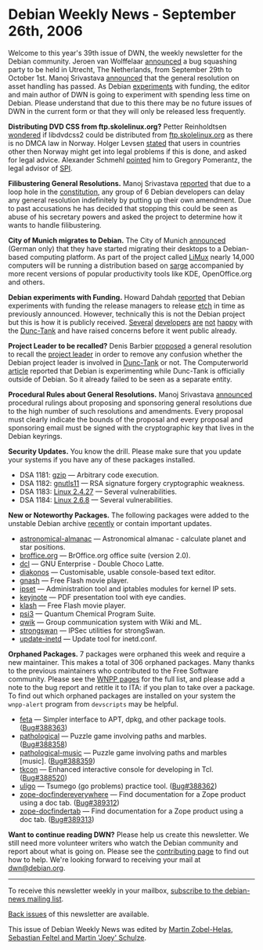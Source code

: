 
Debian Weekly News - September 26th, 2006
=========================================


Welcome to this year's 39th issue of DWN, the weekly newsletter for the
Debian community. Jeroen van Wolffelaar [announced](https://lists.debian.org/debian-devel-announce/2006/09/msg00013.html) a bug squashing party to be held in Utrecht, The Netherlands,
from September 29th to October 1st. Manoj Srivastava [announced](https://lists.debian.org/debian-vote/2006/09/msg00439.html)
that the general resolution on asset handling has passed. As Debian [experiments](http://www.computerworld.com.au/index.php/id;1964607233;fp;2;fpid;1) with funding, the editor and main author of DWN is going to experiment with
spending less time on Debian. Please understand that due to this there may be
no future issues of DWN in the current form or that they will only be released
less frequently.


**Distributing DVD CSS from ftp.skolelinux.org?**
Petter Reinholdtsen [wondered](https://lists.debian.org/debian-edu/2006/09/msg00079.html)
if libdvdcss2 could be distributed from [ftp.skolelinux.org](http://ftp.skolelinux.org/) as there is no
DMCA law in Norway. Holger Levsen [stated](https://lists.debian.org/debian-edu/2006/09/msg00091.html)
that users in countries other then Norway might get into legal problems
if this is done, and asked for legal advice. Alexander Schmehl [pointed](https://lists.debian.org/debian-edu/2006/09/msg00133.html)
him to Gregory Pomerantz, the legal advisor of [SPI](https://www.spi-inc.org/).


**Filibustering General Resolutions.** Manoj Srivastava [reported](https://lists.debian.org/debian-vote/2006/09/msg00251.html)
that due to a loop hole in the [constitution](https://www.debian.org/devel/constitution), any group of 6 Debian developers can delay any general
resolution indefinitely by putting up their own amendment. Due to past
accusations he has decided that stopping this could be seen as abuse of his
secretary powers and asked the project to determine how it wants to handle
filibustering.


**City of Munich migrates to Debian.** The City of Munich [announced](http://www.muenchen.de/Rathaus/dir/limux/ueberblick/175149/windowsabloesung.html) (German only) that
they have started migrating their desktops to a Debian-based computing
platform. As part of the project called [LiMux](http://www.muenchen.de/Rathaus/dir/limux/english/147197/)
nearly 14,000 computers will be running a distribution based on [sarge](https://www.debian.org/releases/sarge/) accompanied by more recent versions
of popular
productivity tools like KDE, OpenOffice.org and others.


**Debian experiments with Funding.** Howard Dahdah [reported](http://www.computerworld.com.au/index.php/id;1964607233;fp;2;fpid;1) that Debian experiments with funding the release managers to
release [etch](https://www.debian.org/releases/etch/) in time as previously
announced. However, technically this is not the Debian project but this is
how it is publicly received. [Several](http://www.infodrom.org/~joey/log/?200609232000) [developers](http://layer-acht.org/blog/debian/#1-37) [are](http://julien.danjou.info/blog/index.php/2006/09/20/334-my-way-to-have-etch-released-on-time) [not](https://lists.debian.org/debian-vote/2006/09/msg00446.html) [happy](http://alfie.ist.org/blog/2006/09/21)
with the [Dunc-Tank](http://www.dunc-tank.org/) and
have raised concerns before it went public already.


**Project Leader to be recalled?** Denis Barbier [proposed](https://lists.debian.org/debian-vote/2006/09/msg00267.html)
a general resolution to recall the [project
leader](https://www.debian.org/devel/leader) in order to remove any confusion whether the Debian project leader
is involved in [Dunc-Tank](http://www.dunc-tank.org/about.html) or
not. The Computerworld [article](http://www.computerworld.com.au/index.php/id;1964607233;fp;4194304;fpid;1) reported that Debian is experimenting while Dunc-Tank is
officially outside of Debian. So it already failed to be seen as a separate
entity.


**Procedural Rules about General Resolutions.** Manoj
Srivastava [announced](https://lists.debian.org/debian-vote/2006/09/msg00297.html) procedural rulings about proposing and sponsoring general
resolutions due to the high number of such resolutions and amendments. Every
proposal must clearly indicate the bounds of the proposal and every proposal
and sponsoring email must be signed with the cryptographic key that lives in
the Debian keyrings.


**Security Updates.** You know the drill. Please make sure
that you update your systems if you have any of these packages installed.


* DSA 1181: [gzip](https://www.debian.org/security/2006/dsa-1181) —
 Arbitrary code execution.
* DSA 1182: [gnutls11](https://www.debian.org/security/2006/dsa-1182) —
 RSA signature forgery cryptographic weakness.
* DSA 1183: [Linux 2.4.27](https://www.debian.org/security/2006/dsa-1183) —
 Several vulnerabilities.
* DSA 1184: [Linux 2.6.8](https://www.debian.org/security/2006/dsa-1184) —
 Several vulnerabilities.


**New or Noteworthy Packages.** The following packages were
added to the unstable Debian archive [recently](https://packages.debian.org/unstable/newpkg_main) or contain
important updates.


* [astronomical-almanac](https://packages.debian.org/unstable/science/astronomical-almanac)
 — Astronomical almanac - calculate planet and star positions.
* [broffice.org](https://packages.debian.org/unstable/editors/broffice.org)
 — BrOffice.org office suite (version 2.0).
* [dcl](https://packages.debian.org/unstable/web/dcl)
 — GNU Enterprise - Double Choco Latte.
* [diakonos](https://packages.debian.org/unstable/text/diakonos)
 — Customisable, usable console-based text editor.
* [gnash](https://packages.debian.org/unstable/utils/gnash)
 — Free Flash movie player.
* [ipset](https://packages.debian.org/unstable/net/ipset)
 — Administration tool and iptables modules for kernel IP sets.
* [keyjnote](https://packages.debian.org/unstable/x11/keyjnote)
 — PDF presentation tool with eye candies.
* [klash](https://packages.debian.org/unstable/utils/klash)
 — Free Flash movie player.
* [psi3](https://packages.debian.org/unstable/science/psi3)
 — Quantum Chemical Program Suite.
* [qwik](https://packages.debian.org/unstable/web/qwik)
 — Group communication system with Wiki and ML.
* [strongswan](https://packages.debian.org/unstable/net/strongswan)
 — IPSec utilities for strongSwan.
* [update-inetd](https://packages.debian.org/unstable/admin/update-inetd)
 — Update tool for inetd.conf.


**Orphaned Packages.** 7 packages were orphaned this week and
require a new maintainer. This makes a total of 306 orphaned packages. Many
thanks to the previous maintainers who contributed to the Free Software
community. Please see the [WNPP pages](https://www.debian.org/devel/wnpp/) for
the full list, and please add a note to the bug report and retitle it to ITA:
if you plan to take over a package. To find out which orphaned packages are
installed on your system the `wnpp-alert` program from `devscripts` may be helpful.


* [feta](https://packages.debian.org/unstable/admin/feta)
 — Simpler interface to APT, dpkg, and other package tools.
 ([Bug#388363](https://bugs.debian.org/388363))
* [pathological](https://packages.debian.org/unstable/games/pathological)
 — Puzzle game involving paths and marbles.
 ([Bug#388358](https://bugs.debian.org/388358))
* [pathological-music](https://packages.debian.org/unstable/games/pathological-music)
 — Puzzle game involving paths and marbles [music].
 ([Bug#388359](https://bugs.debian.org/388359))
* [tkcon](https://packages.debian.org/unstable/interpreters/tkcon)
 — Enhanced interactive console for developing in Tcl.
 ([Bug#388520](https://bugs.debian.org/388520))
* [uligo](https://packages.debian.org/unstable/games/uligo)
 — Tsumego (go problems) practice tool.
 ([Bug#388362](https://bugs.debian.org/388362))
* [zope-docfindereverywhere](https://packages.debian.org/unstable/web/zope-docfindereverywhere)
 — Find documentation for a Zope product using a doc tab.
 ([Bug#389312](https://bugs.debian.org/389312))
* [zope-docfindertab](https://packages.debian.org/unstable/web/zope-docfindertab)
 — Find documentation for a Zope product using a doc tab.
 ([Bug#389313](https://bugs.debian.org/389313))


**Want to continue reading DWN?** Please help us create this
newsletter. We still need more volunteer writers who watch the Debian
community and report about what is going on. Please see the [contributing page](https://www.debian.org/News/weekly/contributing) to find out how
to help. We're looking forward to receiving your mail at [dwn@debian.org](mailto:dwn@debian.org).




---



 To receive this newsletter weekly in your mailbox, [subscribe to the debian-news mailing list](https://lists.debian.org/debian-news/).



[Back issues](https://www.debian.org/News/weekly/) of this newsletter are available.



This issue of Debian Weekly News was edited by [Martin Zobel-Helas, Sebastian Feltel and Martin 'Joey' Schulze](mailto:dwn@debian.org).




